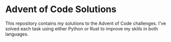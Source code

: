 # Advent of Code Solutions

This repository contains my solutions to the Advent of Code challenges. I've solved each task using either Python or Rust to improve my skills in both languages.
